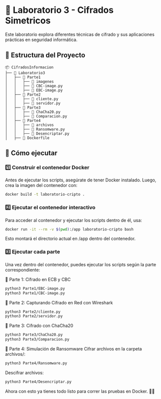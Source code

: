 # 🔐 Laboratorio 3 - Cifrados Simetricos
Este laboratorio explora diferentes técnicas de cifrado y sus aplicaciones prácticas en seguridad informática.

## 📂 Estructura del Proyecto
```
📦 CifradosInformacion
├── 📂 Laboratorio3
│   ├── 📂 Parte1
│   │   ├── 📂 imagenes
│   │   ├── 📄 CBC-image.py
│   │   ├── 📄 EBC-image.py
│   ├── 📂 Parte2
│   │   ├── 📄 cliente.py
│   │   ├── 📄 servidor.py
│   ├── 📂 Parte3
│   │   ├── 📄 ChaCha20.py
│   │   ├── 📄 Comparacion.py
│   ├── 📂 Parte4
│   │   ├── 📂 archivos
│   │   ├── 📄 Ransomware.py
│   │   ├── 📄 Desencriptar.py
│   ├── 📄 Dockerfile
```

## 🚀 Cómo ejecutar

### 1️⃣ Construir el contenedor Docker  
Antes de ejecutar los scripts, asegúrate de tener Docker instalado. Luego, crea la imagen del contenedor con:  

```sh
docker build -t laboratorio-cripto .
```

### 2️⃣ Ejecutar el contenedor interactivo
Para acceder al contenedor y ejecutar los scripts dentro de él, usa:

```sh
docker run -it --rm -v $(pwd):/app laboratorio-cripto bash
```
Esto montará el directorio actual en /app dentro del contenedor.

### 3️⃣ Ejecutar cada parte
Una vez dentro del contenedor, puedes ejecutar los scripts según la parte correspondiente:

🔹 Parte 1: Cifrado en ECB y CBC
```sh
python3 Parte1/EBC-image.py
python3 Parte1/CBC-image.py
```

🔹 Parte 2: Capturando Cifrado en Red con Wireshark
```sh
python3 Parte2/cliente.py
python3 Parte2/servidor.py
```

🔹 Parte 3: Cifrado con ChaCha20
```sh
python3 Parte3/ChaCha20.py
python3 Parte3/Comparacion.py
```

🔹 Parte 4: Simulación de Ransomware
Cifrar archivos en la carpeta archivos/:
```sh
python3 Parte4/Ransomware.py
```

Descifrar archivos:
```sh
python3 Parte4/Desencriptar.py
```

Ahora con esto ya tienes todo listo para correr las pruebas en Docker. 🚀🔥